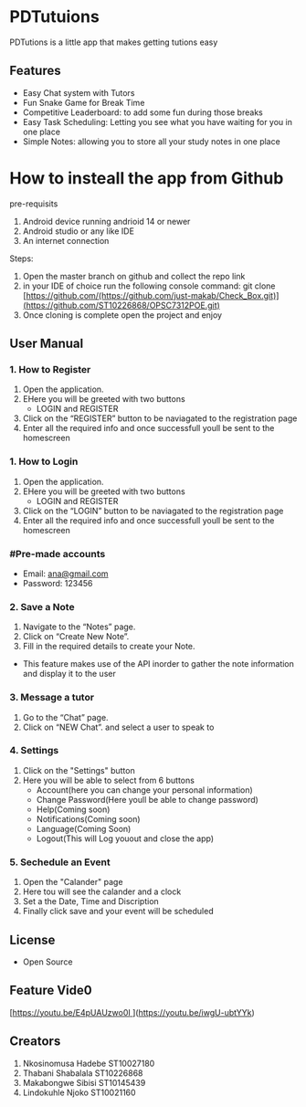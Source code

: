 # PDTutuions

PDTutions is a little app that makes getting tutions easy


## Features
- Easy Chat system with Tutors
- Fun Snake Game for Break Time
- Competitive Leaderboard: to add some fun during those breaks
- Easy Task Scheduling: Letting you see what you have waiting for you in one place
- Simple Notes: allowing you to store all your study notes in one place


# How to insteall the app from Github

pre-requisits 
1. Android device running andrioid 14 or newer
2. Android studio or any like IDE
3. An internet connection

Steps:
1. Open the master branch on github and collect the repo link
2. in your IDE of choice run the following console command:
git clone [https://github.com/(https://github.com/just-makab/Check_Box.git)](https://github.com/ST10226868/OPSC7312POE.git)
3. Once cloning is complete open the project and enjoy


## User Manual

### 1. How to Register
1. Open the application.
2. EHere you will be greeted with two buttons
    - LOGIN and REGISTER
3. Click on the “REGISTER” button to be naviagated to the registration page
4. Enter all the required info and once successfull youll be sent to the homescreen

### 1. How to Login
1. Open the application.
2. EHere you will be greeted with two buttons
    - LOGIN and REGISTER
3. Click on the “LOGIN” button to be naviagated to the registration page
4. Enter all the required info and once successfull youll be sent to the homescreen


### #Pre-made accounts
- Email: ana@gmail.com
- Password: 123456

### 2. Save a Note
1. Navigate to the “Notes” page.
2. Click on “Create New Note”.
3. Fill in the required details to create your Note.
 - This feature makes use of the API inorder to gather the note information and display it to the user

### 3. Message a tutor
1. Go to the “Chat” page.
2. Click on “NEW Chat”. and select a user to speak to


### 4. Settings
1. Click on the "Settings" button
2. Here you will be able to select from 6 buttons
    - Account(here you can change your personal information)
    - Change Password(Here youll be able to change password)
    - Help(Coming soon)
    - Notifications(Coming soon)
    - Language(Coming Soon)
    - Logout(This will Log youout and close the app)


### 5. Sechedule an Event
1. Open the "Calander" page
2. Here tou will see the calander and a clock
3. Set a the Date, Time and Discription 
4. Finally click save and your event will be scheduled 


## License
- Open Source

## Feature Vide0
[[https://youtu.be/E4pUAUzwo0I ](https://youtu.be/N3ZeTu14YP8)
](https://youtu.be/iwgU-ubtYYk)
## Creators
1. Nkosinomusa Hadebe ST10027180 
2. Thabani Shabalala ST10226868
3. Makabongwe Sibisi ST10145439
4. Lindokuhle Njoko ST10021160


